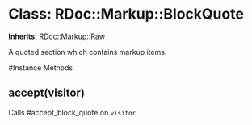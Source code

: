 # Class: RDoc::Markup::BlockQuote
**Inherits:** RDoc::Markup::Raw
    

A quoted section which contains markup items.



#Instance Methods
## accept(visitor) [](#method-i-accept)
Calls #accept_block_quote on `visitor`

